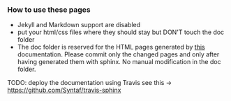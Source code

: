 ### How to use these pages

* Jekyll and Markdown support are disabled
* put your html/css files where they should stay but DON'T touch the doc folder
* The doc folder is reserved for the HTML pages generated by [this](https://github.com/slms4redd/slms-documentation) documentation. Please commit only the changed pages and only after having generated them with sphinx. No manual modification in the doc folder.

TODO: deploy the documentation using Travis see this -> https://github.com/Syntaf/travis-sphinx

